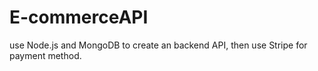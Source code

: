 # E-commerceAPI
use Node.js and MongoDB to create an backend API, then use Stripe for payment method.
